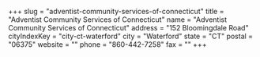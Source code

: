 +++
slug = "adventist-community-services-of-connecticut"
title = "Adventist Community Services of Connecticut"
name = "Adventist Community Services of Connecticut"
address = "152 Bloomingdale Road"
cityIndexKey = "city-ct-waterford"
city = "Waterford"
state = "CT"
postal = "06375"
website = ""
phone = "860-442-7258"
fax = ""
+++

